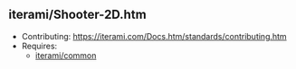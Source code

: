 iterami/Shooter-2D.htm
----------------------

* Contributing: https://iterami.com/Docs.htm/standards/contributing.htm
* Requires:
  * [iterami/common](https://github.com/iterami/common)

